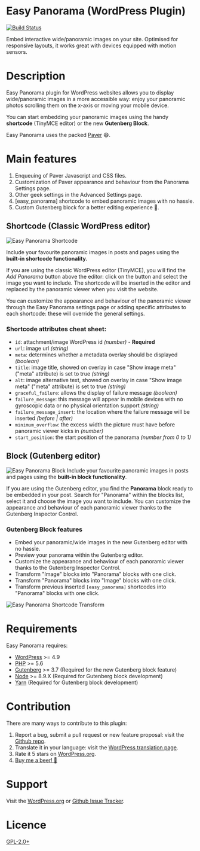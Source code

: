 # Easy Panorama (WordPress Plugin)
[![Build Status](https://travis-ci.org/leopuleo/easy-panorama.svg?branch=master)](https://travis-ci.org/leopuleo/easy-panorama)

Embed interactive wide/panoramic images on your site. Optimised for responsive layouts, it works great with devices equipped with motion sensors.

# Description

Easy Panorama plugin for WordPress websites allows you to display wide/panoramic images in a more accessible way: enjoy your panoramic photos scrolling them on the x-axis or moving your mobile device.

You can start embedding your panoramic images using the handy **shortcode** (TinyMCE editor) or the new **Gutenberg Block**.

Easy Panorama uses the packed [Paver](http://terrymun.github.io/paver/?source=easy-panorama-wp-plugin) :smile:.

# Main features

1. Enqueuing of Paver Javascript and CSS files.
2. Customization of Paver appearance and behaviour from the Panorama Settings page.
3. Other geek settings in the Advanced Settings page.
4. [easy_panorama] shortcode to embed panoramic images with no hassle.
5. Custom Gutenberg block for a better editing experience 🎉.

## Shortcode (Classic WordPress editor)

![Easy Panorama Shortcode](https://www.adventuresbook.net/wp-content/uploads/2018/04/easy-panorama-shortcode.gif)

Include your favourite panoramic images in posts and pages using the **built-in shortcode functionality**.

If you are using the classic WordPress editor (TinyMCE), you will find the *Add Panorama* button above the editor: click on the button and select the image you want to include.
The shortcode will be inserted in the editor and replaced by the panoramic viewer when you visit the website.

You can customize the appearance and behaviour of the panoramic viewer through the Easy Panorama settings page or adding specific attributes to each shortcode: these will override the general settings.

### Shortcode attributes cheat sheet:
* `id`: attachment/image WordPress id *(number)* - **Required**
* `url`: image url *(string)*
* `meta`: determines whether a metadata overlay should be displayed *(boolean)*
* `title`: image title, showed on overlay in case "Show image meta" ("meta" attribute) is set to true  *(string)*
* `alt`: image alternative text, showed on overlay in case "Show image meta" ("meta" attribute) is set to true  *(string)*
* `graceful_failure`: allows the display of failure message *(boolean)*
* `failure_message`: this message will appear in mobile devices with no gyroscopic data or no physical orientation support *(string)*
* `failure_message_insert`: the location where the failure message will be inserted *(before | after)*
* `minimum_overflow`: the excess width the picture must have before panoramic viewer kicks in *(number)*
* `start_position`: the start position of the panorama *(number from 0 to 1)*

## Block (Gutenberg editor)
![Easy Panorama Block](https://www.adventuresbook.net/wp-content/uploads/2018/04/easy-panorama-gutenberg-block.gif)
Include your favourite panoramic images in posts and pages using the **built-in block functionality**.

If you are using the Gutenberg editor, you find the **Panorama** block ready to be embedded in your post.
Search for "Panorama" within the blocks list, select it and choose the image you want to include.
You can customize the appearance and behaviour of each panoramic viewer thanks to the Gutenberg Inspector Control.

### Gutenberg Block features
* Embed your panoramic/wide images in the new Gutenberg editor with no hassle.
* Preview your panorama within the Gutenberg editor.
* Customize the appearance and behaviour of each panoramic viewer thanks to the Gutenberg Inspector Control.
* Transform "Image" blocks into "Panorama" blocks with one click.
* Transform "Panorama" blocks into "Image" blocks with one click.
* Transform previous inserted `[easy_panorama]` shortcodes into "Panorama" blocks with one click.

![Easy Panorama Shortcode Transform](https://www.adventuresbook.net/wp-content/uploads/2018/04/easy-panorama-block-transform.gif)

# Requirements
Easy Panorama requires:
* [WordPress](https://wordpress.org/) >= 4.9
* [PHP](https://secure.php.net/manual/en/install.php) >= 5.6
* [Gutenberg](https://wordpress.org/plugins/gutenberg/) >= 3.7 (Required for the new Gutenberg block feature)
* [Node](https://nodejs.org/en/) >= 8.9.X (Required for Gutenberg block development)
* [Yarn](https://yarnpkg.com/en/docs/install) (Required for Gutenberg block development)

# Contribution
There are many ways to contribute to this plugin:

1. Report a bug, submit a pull request or new feature proposal: visit the [Github repo](https://github.com/leopuleo/easy-panorama).
2. Translate it in your language: visit the [WordPress translation page](https://translate.wordpress.org/projects/wp-plugins/easy-panorama).
3. Rate it 5 stars on [WordPress.org](https://wordpress.org/support/view/plugin-reviews/easy-panorama?filter=5#postform).
4. [Buy me a beer! :beer:](//paypal.me/LeonardoGiacone)

# Support
Visit the [WordPress.org](https://wordpress.org/support/plugin/easy-panorama) or [Github Issue Tracker](https://github.com/leopuleo/easy-panorama/issues).

# Licence
[GPL-2.0+](http://www.gnu.org/licenses/gpl-2.0.txt)
